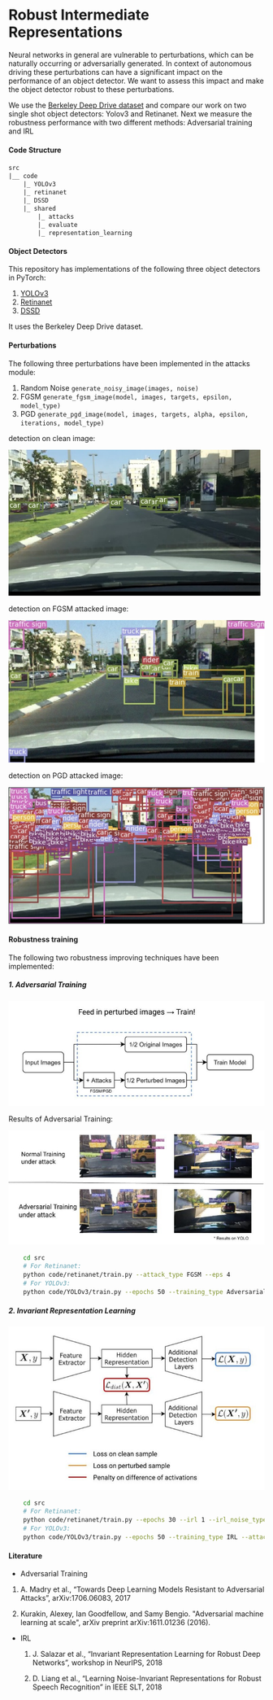# Robust Intermediate Representations

Neural networks in general are vulnerable to perturbations, which can be naturally occurring or adversarially generated. In context of autonomous driving these perturbations can have a significant impact on the performance of an object detector. We want to assess this impact and make the object detector robust to these perturbations.

We use the [Berkeley Deep Drive dataset](https://bdd-data.berkeley.edu/) and compare our work on two single shot object detectors: Yolov3 and Retinanet. Next we measure the robustness performance with two different methods: Adversarial training and IRL

#### Code Structure
```
src
|__ code
    |_ YOLOv3
    |_ retinanet
    |_ DSSD
    |_ shared
        |_ attacks
        |_ evaluate
        |_ representation_learning
```

#### Object Detectors

This repository has implementations of the following three object detectors in PyTorch:

1. [YOLOv3](https://arxiv.org/abs/1804.02767)
2. [Retinanet](https://arxiv.org/abs/1708.02002)
3. [DSSD](https://arxiv.org/abs/1701.06659)

It uses the Berkeley Deep Drive dataset.

#### Perturbations

The following three perturbations have been implemented in the attacks module:
1. Random Noise  ```generate_noisy_image(images, noise)```
2. FGSM  ```generate_fgsm_image(model, images, targets, epsilon, model_type)```
3. PGD  ```generate_pgd_image(model, images, targets, alpha, epsilon, iterations, model_type)```

detection on clean image:

![alt text](imgs/clean_bbx.jpg "detection on clean image")

detection on FGSM attacked image:

![alt text](imgs/FGSM_bbx.jpg "detection on FGSM attacked image")

detection on PGD attacked image:

![alt text](imgs/PGD_bbx.png "detection on PGD attacked image")

#### Robustness training

The following two robustness improving techniques have been implemented: 
##### 1. Adversarial Training

![alt text](imgs/AdversarialTraining.jpg "Adversarial Training")

Results of Adversarial Training:

![alt text](imgs/adversarialTraining_results.jpg "Adversarial Training Results")

```sh
    cd src
    # For Retinanet:
    python code/retinanet/train.py --attack_type FGSM --eps 4
    # For YOLOv3:
    python code/YOLOv3/train.py --epochs 50 --training_type Adversarial --attack_type FGSM -- eps 2 
```
##### 2. Invariant Representation Learning

![alt text](imgs/IRL.jpg "IRL")
```sh
    cd src
    # For Retinanet:
    python code/retinanet/train.py --epochs 30 --irl 1 --irl_noise_type random_noise --irl_alpha 0.8 --irl_beta 0.2 --irl_gamma 0.1 --irl_loss_type 8 --eps 16
    # For YOLOv3:
    python code/YOLOv3/train.py --epochs 50 --training_type IRL --attack_type FGSM --eps 2 --irl_loss_type 6 --irl_alpha 0.5 --irl_beta 0.5 --irl_gamma 1.0
```
#### Literature

- Adversarial Training
 1. A. Madry et al., “Towards Deep Learning Models Resistant to Adversarial Attacks”, arXiv:1706.06083, 2017

 2. Kurakin, Alexey, Ian Goodfellow, and Samy Bengio. "Adversarial machine learning at scale", arXiv preprint arXiv:1611.01236 (2016).
 
- IRL
  1. J. Salazar et al., “Invariant Representation Learning for Robust Deep Networks”, workshop in NeurIPS, 2018
  
  2. D. Liang et al., “Learning Noise-Invariant Representations for Robust Speech Recognition” in IEEE SLT, 2018
